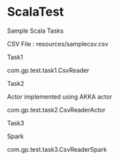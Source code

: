 # ScalaTest
Sample Scala Tasks

CSV File : resources/samplecsv.csv

Task1

com.gp.test.task1.CsvReader <inputFile> <outputFile>

Task2

Actor implemented using AKKA actor

com.gp.test.task2.CsvReaderActor <inputFile> <outputFile>

Task3

Spark

com.gp.test.task3.CsvReaderSpark <inputFile> <outputFile>